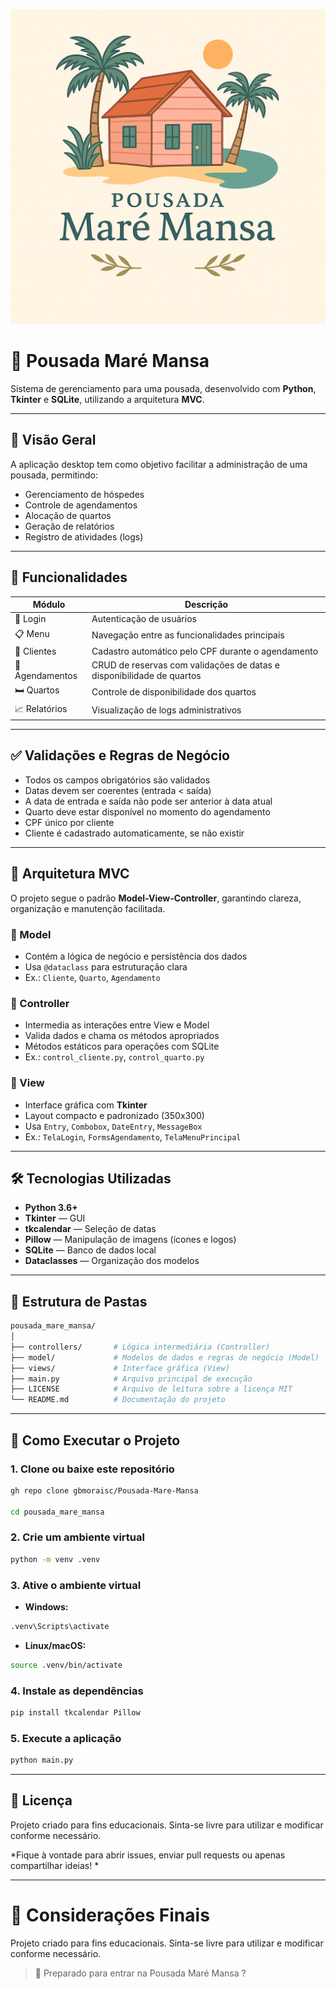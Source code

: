 ![Logo Pousada Maré Mansa](./codigo/LogoPousadaMare.png)

# 🏨 Pousada Maré Mansa

Sistema de gerenciamento para uma pousada, desenvolvido com **Python**, **Tkinter** e **SQLite**, utilizando a arquitetura **MVC**.

---

## 📌 Visão Geral

A aplicação desktop tem como objetivo facilitar a administração de uma pousada, permitindo:

- Gerenciamento de hóspedes  
- Controle de agendamentos  
- Alocação de quartos  
- Geração de relatórios  
- Registro de atividades (logs)

---

## 🧩 Funcionalidades

| Módulo         | Descrição                                                                 |
|----------------|---------------------------------------------------------------------------|
| 🔐 Login       | Autenticação de usuários                                                  |
| 📋 Menu        | Navegação entre as funcionalidades principais                             |
| 👤 Clientes     | Cadastro automático pelo CPF durante o agendamento                       |
| 📅 Agendamentos| CRUD de reservas com validações de datas e disponibilidade de quartos     |
| 🛏️ Quartos     | Controle de disponibilidade dos quartos                                   |
| 📈 Relatórios   | Visualização de logs administrativos                                      |

---

## ✅ Validações e Regras de Negócio

- Todos os campos obrigatórios são validados  
- Datas devem ser coerentes (entrada < saída)  
- A data de entrada e saída não pode ser anterior à data atual  
- Quarto deve estar disponível no momento do agendamento  
- CPF único por cliente  
- Cliente é cadastrado automaticamente, se não existir  

---

## 🧱 Arquitetura MVC

O projeto segue o padrão **Model-View-Controller**, garantindo clareza, organização e manutenção facilitada.

### 🔹 Model

- Contém a lógica de negócio e persistência dos dados  
- Usa `@dataclass` para estruturação clara  
- Ex.: `Cliente`, `Quarto`, `Agendamento`

### 🔹 Controller

- Intermedia as interações entre View e Model  
- Valida dados e chama os métodos apropriados  
- Métodos estáticos para operações com SQLite  
- Ex.: `control_cliente.py`, `control_quarto.py`

### 🔹 View

- Interface gráfica com **Tkinter**  
- Layout compacto e padronizado (350x300)  
- Usa `Entry`, `Combobox`, `DateEntry`, `MessageBox`  
- Ex.: `TelaLogin`, `FormsAgendamento`, `TelaMenuPrincipal`

---

## 🛠️ Tecnologias Utilizadas

- **Python 3.6+**  
- **Tkinter** — GUI  
- **tkcalendar** — Seleção de datas  
- **Pillow** — Manipulação de imagens (ícones e logos)  
- **SQLite** — Banco de dados local  
- **Dataclasses** — Organização dos modelos

---

## 📁 Estrutura de Pastas

```bash
pousada_mare_mansa/
│
├── controllers/       # Lógica intermediária (Controller)
├── model/             # Modelos de dados e regras de negócio (Model)
├── views/             # Interface gráfica (View)
├── main.py            # Arquivo principal de execução
├── LICENSE            # Arquivo de leitura sobre a licença MIT
└── README.md          # Documentação do projeto
```

---

## 🚀 Como Executar o Projeto

### 1. Clone ou baixe este repositório

```bash
gh repo clone gbmoraisc/Pousada-Mare-Mansa

cd pousada_mare_mansa
```

### 2. Crie um ambiente virtual

```bash
python -m venv .venv
```

### 3. Ative o ambiente virtual

- **Windows:**

```bash
.venv\Scripts\activate
```

- **Linux/macOS:**

```bash
source .venv/bin/activate
```

### 4. Instale as dependências

```bash
pip install tkcalendar Pillow
```

### 5. Execute a aplicação

```bash
python main.py
```

---

## 📄 Licença

Projeto criado para fins educacionais. Sinta-se livre para utilizar e modificar conforme necessário.

*Fique à vontade para abrir issues, enviar pull requests ou apenas compartilhar ideias!
*

---

# 🏁 Considerações Finais

Projeto criado para fins educacionais. Sinta-se livre para utilizar e modificar conforme necessário.

> 🌊 Preparado para entrar na Pousada Maré Mansa ?
